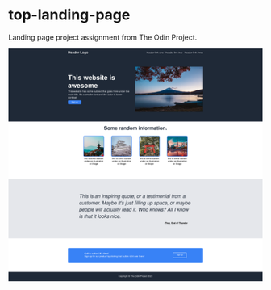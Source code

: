 # top-landing-page
Landing page project assignment from The Odin Project.

<img loading="lazy" width="800px" src="./images/landing-page.png" alt="landing page" />